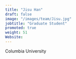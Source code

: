 ```yaml
---
title: "Jisu Han"
draft: false
image: "/images/team/Jisu.jpg"
jobtitle: "Graduate Student"
promoted: true
weight: 51
Website:
---
```



Columbia University
